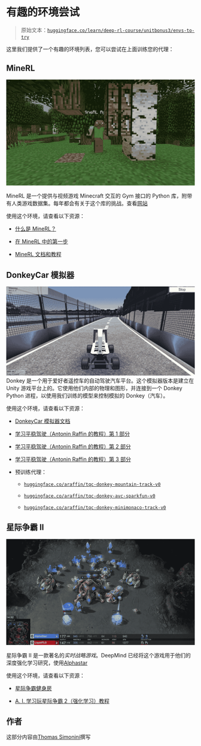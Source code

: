 # 有趣的环境尝试

> 原始文本：[`huggingface.co/learn/deep-rl-course/unitbonus3/envs-to-try`](https://huggingface.co/learn/deep-rl-course/unitbonus3/envs-to-try)

这里我们提供了一个有趣的环境列表，您可以尝试在上面训练您的代理：

## MineRL

![MineRL](img/0583945172d9404598c3d21a7bb1f673.png)

MineRL 是一个提供与视频游戏 Minecraft 交互的 Gym 接口的 Python 库，附带有人类游戏数据集。每年都会有关于这个库的挑战。查看[网站](https://minerl.io/)

使用这个环境，请查看以下资源：

+   [什么是 MineRL？](https://www.youtube.com/watch?v=z6PTrGifupU)

+   [在 MineRL 中的第一步](https://www.youtube.com/watch?v=8yIrWcyWGek)

+   [MineRL 文档和教程](https://minerl.readthedocs.io/en/latest/)

## DonkeyCar 模拟器

![Donkey Car](img/b06e2616f7eaf58186065e5b21a7dfb5.png) Donkey 是一个用于爱好者遥控车的自动驾驶汽车平台。这个模拟器版本是建立在 Unity 游戏平台上的。它使用他们内部的物理和图形，并连接到一个 Donkey Python 进程，以使用我们训练的模型来控制模拟的 Donkey（汽车）。

使用这个环境，请查看以下资源：

+   [DonkeyCar 模拟器文档](https://docs.donkeycar.com/guide/deep_learning/simulator/)

+   [学习平稳驾驶（Antonin Raffin 的教程）第 1 部分](https://www.youtube.com/watch?v=ngK33h00iBE)

+   [学习平稳驾驶（Antonin Raffin 的教程）第 2 部分](https://www.youtube.com/watch?v=DUqssFvcSOY)

+   [学习平稳驾驶（Antonin Raffin 的教程）第 3 部分](https://www.youtube.com/watch?v=v8j2bpcE4Rg)

+   预训练代理：

    +   [`huggingface.co/araffin/tqc-donkey-mountain-track-v0`](https://huggingface.co/araffin/tqc-donkey-mountain-track-v0)

    +   [`huggingface.co/araffin/tqc-donkey-avc-sparkfun-v0`](https://huggingface.co/araffin/tqc-donkey-avc-sparkfun-v0)

    +   [`huggingface.co/araffin/tqc-donkey-minimonaco-track-v0`](https://huggingface.co/araffin/tqc-donkey-minimonaco-track-v0)

## 星际争霸 II

![Alphastar](img/5dbc270318e110bc9e407105110df0e9.png)

星际争霸 II 是一款著名的*实时战略游戏*。DeepMind 已经将这个游戏用于他们的深度强化学习研究，使用[Alphastar](https://www.deepmind.com/blog/alphastar-mastering-the-real-time-strategy-game-starcraft-ii)

使用这个环境，请查看以下资源：

+   [星际争霸健身房](http://starcraftgym.com/)

+   [A. I. 学习玩星际争霸 2（强化学习）教程](https://www.youtube.com/watch?v=q59wap1ELQ4)

## 作者

这部分内容由[Thomas Simonini](https://twitter.com/ThomasSimonini)撰写
